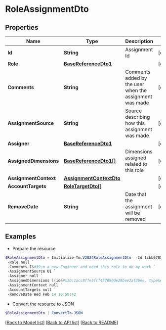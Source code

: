# RoleAssignmentDto
## Properties

Name | Type | Description | Notes
------------ | ------------- | ------------- | -------------
**Id** | **String** | Assignment Id | [optional] 
**Role** | [**BaseReferenceDto1**](BaseReferenceDto1.md) |  | [optional] 
**Comments** | **String** | Comments added by the user when the assignment was made | [optional] 
**AssignmentSource** | **String** | Source describing how this assignment was made | [optional] 
**Assigner** | [**BaseReferenceDto1**](BaseReferenceDto1.md) |  | [optional] 
**AssignedDimensions** | [**BaseReferenceDto1[]**](BaseReferenceDto1.md) | Dimensions assigned related to this role | [optional] 
**AssignmentContext** | [**AssignmentContextDto**](AssignmentContextDto.md) |  | [optional] 
**AccountTargets** | [**RoleTargetDto[]**](RoleTargetDto.md) |  | [optional] 
**RemoveDate** | **String** | Date that the assignment will be removed | [optional] 

## Examples

- Prepare the resource
```powershell
$RoleAssignmentDto = Initialize-Tm.V2024RoleAssignmentDto  -Id 1cbb0705b38c4226b1334eadd8874086 `
 -Role null `
 -Comments I&#39;m a new Engineer and need this role to do my work `
 -AssignmentSource UI `
 -Assigner null `
 -AssignedDimensions [{id&#x3D;1acc8ffe5fcf457090de28bee2af36ee, type&#x3D;DIMENSION, name&#x3D;Northeast region}] `
 -AssignmentContext null `
 -AccountTargets null `
 -RemoveDate Wed Feb 14 10:58:42
```

- Convert the resource to JSON
```powershell
$RoleAssignmentDto | ConvertTo-JSON
```

[[Back to Model list]](../README.md#documentation-for-models) [[Back to API list]](../README.md#documentation-for-api-endpoints) [[Back to README]](../README.md)

